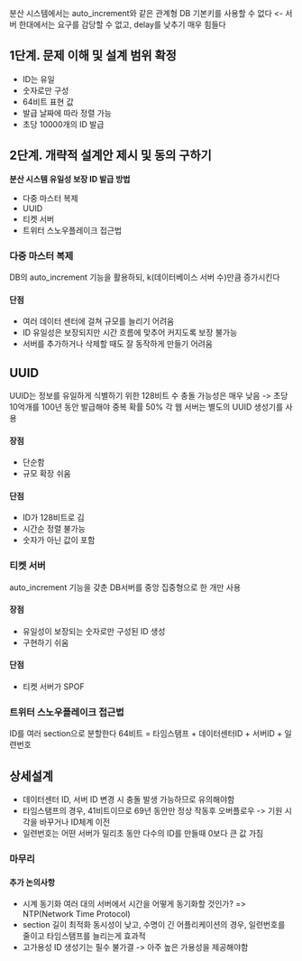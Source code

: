 분산 시스템에서는 auto_increment와 같은 관계형 DB 기본키를 사용할 수 없다
<- 서버 한대에서는 요구를 감당할 수 없고, delay를 낮추기 매우 힘들다
## 1단계. 문제 이해 및 설계 범위 확정
- ID는 유일
- 숫자로만 구성
- 64비트 표현 값
- 발급 날짜에 따라 정렬 가능
- 초당 10000개의 ID 발급
## 2단계. 개략적 설계안 제시 및 동의 구하기
**분산 시스템 유일성 보장 ID 발급 방법**
- 다중 마스터 복제
- UUID
- 티켓 서버
- 트위터 스노우플레이크 접근법
### 다중 마스터 복제
DB의 auto_increment 기능을 활용하되, k(데이터베이스 서버 수)만큼 증가시킨다
#### 단점
- 여러 데이터 센터에 걸쳐 규모를 늘리기 어려움
- ID 유일성은 보장되지만 시간 흐름에 맞추어 커지도록 보장 불가능
- 서버를 추가하거나 삭제할 때도 잘 동작하게 만들기 어려움
## UUID
UUID는 정보를 유일하게 식별하기 위한 128비트 수
충돌 가능성은 매우 낮음 -> 초당 10억개를 100년 동안 발급해야 중복 확률 50%
각 웹 서버는 별도의 UUID 생성기를 사용
#### 장점
- 단순함
- 규모 확장 쉬움
#### 단점
- ID가 128비트로 김
- 시간순 정렬 불가능
- 숫자가 아닌 값이 포함
### 티켓 서버
auto_increment 기능을 갖춘 DB서버를 중앙 집중형으로 한 개만 사용
#### 장점
- 유일성이 보장되는 숫자로만 구성된 ID 생성
- 구현하기 쉬움
#### 단점
- 티켓 서버가 SPOF
### 트위터 스노우플레이크 접근법
ID를 여러 section으로 분할한다
64비트 = 타임스탬프 + 데이터센터ID + 서버ID + 일련번호
## 상세설계
- 데이터센터 ID, 서버 ID  변경 시 충돌 발생 가능하므로 유의해야함
- 타임스탬프의 경우, 41비트이므로 69년 동안만 정상 작동후 오버플로우 -> 기원 시각을 바꾸거나 ID체계 이전
- 일련번호는 어떤 서버가 밀리초 동안 다수의 ID를 만들때 0보다 큰 값 가짐
### 마무리
#### 추가 논의사항
- 시계 동기화
  여러 대의 서버에서 시간을 어떻게 동기화할 것인가? => NTP(Network Time Protocol)
- section 길이 최적화
  동시성이 낮고, 수명이 긴 어플리케이션의 경우, 일련번호를 줄이고 타임스탬프를 늘리는게 효과적
- 고가용성
  ID 생성기는 필수 불가결 -> 아주 높은 가용성을 제공해야함